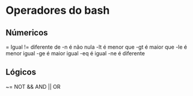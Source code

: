 # Operadores do bash

## Númericos
= Igual 
!= diferente de
-n é não nula
-lt é menor que
-gt é maior que
-le é menor igual
-ge é maior igual
-eq é igual
-ne é diferente

## Lógicos
~= NOT
&& AND
|| OR
